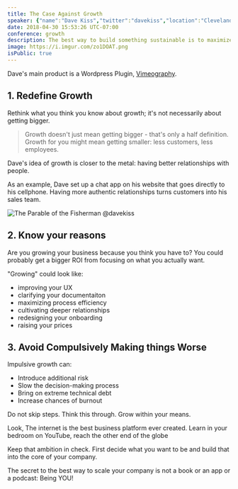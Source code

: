 ```yaml
---
title: The Case Against Growth
speaker: {"name":"Dave Kiss","twitter":"davekiss","location":"Cleveland, OH","description":"Making stuff for the internet and sharing what I learn along the way. @vimeography @aceblocks @createinternet","verified":false,"image":"https://pbs.twimg.com/profile_images/988418664268484609/4bgbBdxj.jpg","website":"https://davekiss.com"}
date: 2018-04-30 15:53:26 UTC-07:00
conference: growth
description: The best way to build something sustainable is to maximize yourself.
image: https://i.imgur.com/zo1DOAT.png
isPublic: true
---
```


Dave's main product is a Wordpress Plugin, [Vimeography](https://vimeography.com/).

## 1. Redefine Growth

Rethink what you think you know about growth; it's not necessarily about getting bigger.

> Growth doesn't just mean getting bigger - that's only a half definition. Growth for you might mean getting smaller: less customers, less employees.

Dave's idea of growth is closer to the metal: having better relationships with people.

As an example, Dave set up a chat app on his website that goes directly to his cellphone. Having more authentic relationships turns customers into his sales team.

![The Parable of the Fisherman @davekiss](https://i.imgur.com/vbHQdGH.jpg)

## 2. Know your reasons

Are you growing your business because you think you have to? You could probably get a bigger ROI from focusing on what you actually want.

"Growing" could look like:

* improving your UX
* clarifying your documentaiton
* maximizing process efficiency
* cultivating deeper relationships
* redesigning your onboarding
* raising your prices

## 3. Avoid Compulsively Making things Worse

Impulsive growth can:

* Introduce additional risk
* Slow the decision-making process
* Bring on extreme technical debt
* Increase chances of burnout

Do not skip steps. Think this through. Grow within your means.

Look, The internet is the best business platform ever created. Learn in your bedroom on YouTube, reach the other end of the globe

Keep that ambition in check. First decide what you want to be and build that into the core of your company.

The secret to the best way to scale your company is not a book or an app or a podcast: Being YOU!

